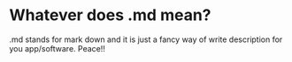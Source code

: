 # Whatever does .md mean?

.md stands for mark down and it is just a fancy way of write description for you app/software. Peace!!
